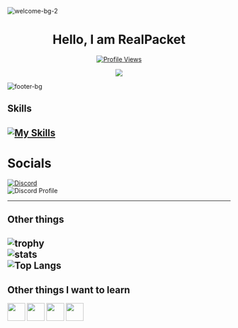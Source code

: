<!--Skidded from zaju loll-->
![welcome-bg-2](https://user-images.githubusercontent.com/50290580/124369381-11ed1800-dc74-11eb-90a9-2ff2073c3b97.jpg)
<h1 align="center">Hello, I am RealPacket </h1>
<a href="https://github.com/RealPacket">
  <p align="center">
    <img src="https://komarev.com/ghpvc/?username=RealPacket" alt="Profile Views">
  </p>
</a>

<p align="center">
  <img src="https://github-readme-stats.vercel.app/api?username=RealPacket&show_icons=true&theme=radical" />
</p>

![footer-bg](https://user-images.githubusercontent.com/50290580/124369382-144f7200-dc74-11eb-807a-f10a7a502dd9.jpg)
## Skills
[![My Skills](https://skillicons.dev/icons?i=java,bash,discord,lua,py,pycharm&perline=7)](https://skillicons.dev)<br>
---
# Socials
[![Discord](https://skillicons.dev/icons?i=discord&perline=7)](https://discord.com/users/773207810120089600)<br>
![Discord Profile](https://discord.c99.nl/widget/theme-3/773207810120089600.png)

---
## Other things
![trophy](https://github-profile-trophy.vercel.app/?username=RealPacket&theme=gruvbox)<br>
![stats](https://github-readme-stats.vercel.app/api?username=RealPacket&show_icons=true&theme=radical) <br>
![Top Langs](https://github-readme-stats.vercel.app/api/top-langs/?username=RealPacket&layout=compact&show_icons=true&title_color=fff&icon_color=79ff97&text_color=9f9f9f&bg_color=151515)<br>
--
## Other things I want to learn
  <img height="40" src="https://cdn.jsdelivr.net/gh/devicons/devicon/icons/go/go-original.svg"/>
  <img height="40" src="https://cdn.jsdelivr.net/gh/devicons/devicon/icons/svelte/svelte-original.svg"/>
  <img height="40" src="https://cdn.jsdelivr.net/gh/devicons/devicon/icons/git/git-original.svg"/>
  <img height="40" src="https://cdn.jsdelivr.net/gh/devicons/devicon/icons/docker/docker-original.svg"/>
